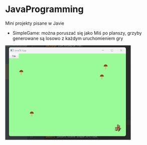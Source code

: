 # JavaProgramming
Mini projekty pisane w Javie

- SimpleGame:  można poruszać się jako Miś po planszy, grzyby generowane są losowo z każdym uruchomieniem gry
<img title="a title" alt="Alt text" src="SimpleGame.png" width="400" height="300">  
